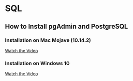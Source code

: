 # SQL

## How to Install pgAdmin and PostgreSQL

### Installation on Mac Mojave (10.14.2)

[Watch the Video](https://youtu.be/2uF5pzJDATU)

### Installation on Windows 10

[Watch the Video](https://youtu.be/PVJ36lHuN7Q)
